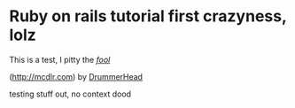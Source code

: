 # Ruby on rails tutorial first crazyness, lolz

This is a test, I pitty the [*fool*](http://planetill.com/wp-content/uploads/2011/04/PityTheFool.jpg)

(http://mcdlr.com) by [DrummerHead](http://twitter.com/DrummerHead)

testing stuff out, no context dood
